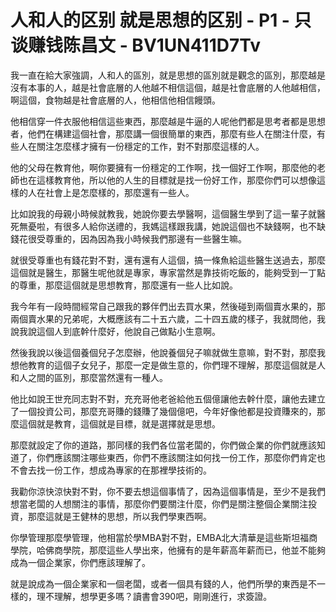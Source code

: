 # 人和人的区别 就是思想的区别 - P1 - 只谈赚钱陈昌文 - BV1UN411D7Tv

我一直在給大家強調，人和人的區別，就是思想的區別就是觀念的區別，那麼越是沒有本事的人，越是社會底層的人他越不相信這個，越是社會底層的人他越相信，啊這個，食物越是社會底層的人，他相信他相信饅頭。

他相信穿一件衣服他相信這些東西，那麼越是牛逼的人呢他們都是思考者都是思想者，他們在構建這個社會，那麼講一個很簡單的東西，那麼有些人在關注什麼，有些人在關注怎麼樣才擁有一份穩定的工作，對不對那麼這樣的人。

他的父母在教育他，啊你要擁有一份穩定的工作啊，找一個好工作啊，那麼他的老師也在這樣教育他，所以他的人生的目標就是找一份好工作，那麼你們可以想像這樣的人在社會上是怎麼樣的，那麼還有一些人。

比如說我的母親小時候就教我，她說你要去學醫啊，這個醫生學到了這一輩子就醫死無憂啦，有很多人給你送禮的，我媽這樣跟我講，她說這個也不缺錢啊，也不缺錢花很受尊重的，因為因為我小時候我們那邊有一些醫生嘛。

就很受尊重也有錢花對不對，還有還有人這個，搞一條魚給這些醫生送過去，那麼這個就是醫生，那醫生呢他就是專家，專家當然是靠技術吃飯的，能夠受到一丁點的尊重，那麼這個就是思想教育，那麼還有一些人比如說。

我今年有一段時間經常自己跟我的夥伴們出去買水果，然後碰到兩個賣水果的，那兩個賣水果的兄弟呢，大概應該有二十五六歲，二十四五歲的樣子，我就問他，我說我說這個人到底幹什麼好，他說自己做點小生意啊。

然後我說以後這個養個兒子怎麼辦，他說養個兒子嘛就做生意嘛，對不對，那麼我想他教育的這個子女兒子，那麼一定是做生意的，你們理不理解，那麼這個就是人和人之間的區別，那麼當然還有一種人。

他比如說王世充同志對不對，充充哥他老爸給他五個億讓他去幹什麼，讓他去建立了一個投資公司，那麼充哥賺的錢賺了幾個億吧，今年好像他都是投資賺來的，那麼這個就是教育，這個就是目標，就是選擇就是思想。

那麼就設定了你的道路，那同樣的我們各位當老闆的，你們做企業的你們就應該知道了，你們應該關注哪些東西，你們不應該關注如何找一份工作，那麼你們肯定也不會去找一份工作，想成為專家的在那裡學技術的。

我勸你涼快涼快對不對，你不要去想這個事情了，因為這個事情是，至少不是我們想當老闆的人想關注的事情，那麼你們要關注什麼，你們是關注整個企業關注投資，那麼這就是王健林的思想，所以我們學東西啊。

你學管理那麼學管理，他相當於學MBA對不對，EMBA北大清華是這些斯坦福商學院，哈佛商學院，那麼這些人學出來，他擁有的是年薪高年薪而已，他並不能夠成為一個企業家，你們應該理解了。

就是說成為一個企業家和一個老闆，或者一個具有錢的人，他們所學的東西是不一樣的，理不理解，想學更多嗎？讀書會390吧，剛剛進行，求簽證。

